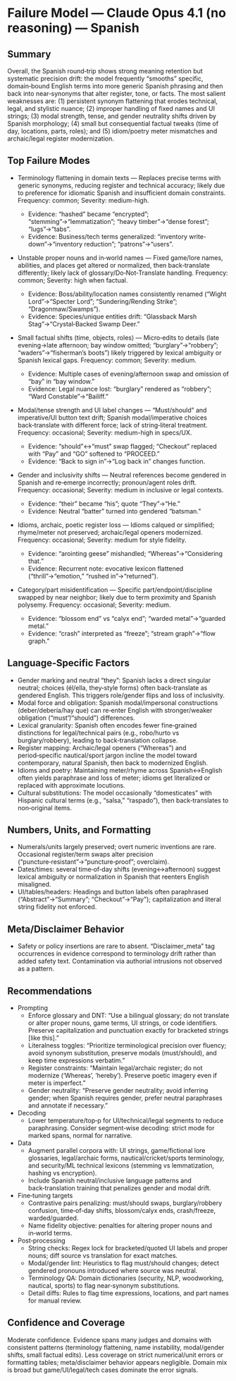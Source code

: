 # Failure Model — Claude Opus 4.1 (no reasoning) — Spanish

## Summary
Overall, the Spanish round‑trip shows strong meaning retention but systematic precision drift: the model frequently “smooths” specific, domain‑bound English terms into more generic Spanish phrasing and then back into near‑synonyms that alter register, tone, or facts. The most salient weaknesses are: (1) persistent synonym flattening that erodes technical, legal, and stylistic nuance; (2) improper handling of fixed names and UI strings; (3) modal strength, tense, and gender neutrality shifts driven by Spanish morphology; (4) small but consequential factual tweaks (time of day, locations, parts, roles); and (5) idiom/poetry meter mismatches and archaic/legal register modernization.

## Top Failure Modes
- Terminology flattening in domain texts — Replaces precise terms with generic synonyms, reducing register and technical accuracy; likely due to preference for idiomatic Spanish and insufficient domain constraints. Frequency: common; Severity: medium-high.
  - Evidence: “hashed” became “encrypted”; “stemming”→“lemmatization”; “heavy timber”→“dense forest”; “lugs”→“tabs”.
  - Evidence: Business/tech terms generalized: “inventory write-down”→“inventory reduction”; “patrons”→“users”.

- Unstable proper nouns and in‑world names — Fixed game/lore names, abilities, and places get altered or normalized, then back‑translate differently; likely lack of glossary/Do‑Not‑Translate handling. Frequency: common; Severity: high when factual.
  - Evidence: Boss/ability/location names consistently renamed (“Wight Lord”→“Specter Lord”; “Sundering/Rending Strike”; “Dragonmaw/Swamps”).
  - Evidence: Species/unique entities drift: “Glassback Marsh Stag”→“Crystal‑Backed Swamp Deer.”

- Small factual shifts (time, objects, roles) — Micro‑edits to details (late evening→late afternoon; bay window omitted; “burglary”→“robbery”; “waders”→“fisherman’s boots”) likely triggered by lexical ambiguity or Spanish lexical gaps. Frequency: common; Severity: medium.
  - Evidence: Multiple cases of evening/afternoon swap and omission of “bay” in “bay window.”
  - Evidence: Legal nuance lost: “burglary” rendered as “robbery”; “Ward Constable”→“Bailiff.”

- Modal/tense strength and UI label changes — “Must/should” and imperative/UI button text drift; Spanish modal/imperative choices back‑translate with different force; lack of string‑literal treatment. Frequency: occasional; Severity: medium-high in specs/UX.
  - Evidence: “should”↔“must” swap flagged; “Checkout” replaced with “Pay” and “GO” softened to “PROCEED.”
  - Evidence: “Back to sign in”→“Log back in” changes function.

- Gender and inclusivity shifts — Neutral references become gendered in Spanish and re‑emerge incorrectly; pronoun/agent roles drift. Frequency: occasional; Severity: medium in inclusive or legal contexts.
  - Evidence: “their” became “his”; quote “They”→“He.”
  - Evidence: Neutral “batter” turned into gendered “batsman.”

- Idioms, archaic, poetic register loss — Idioms calqued or simplified; rhyme/meter not preserved; archaic/legal openers modernized. Frequency: occasional; Severity: medium for style fidelity.
  - Evidence: “arointing geese” mishandled; “Whereas”→“Considering that.”
  - Evidence: Recurrent note: evocative lexicon flattened (“thrill”→“emotion,” “rushed in”→“returned”).

- Category/part misidentification — Specific part/endpoint/discipline swapped by near neighbor; likely due to term proximity and Spanish polysemy. Frequency: occasional; Severity: medium.
  - Evidence: “blossom end” vs “calyx end”; “warded metal”→“guarded metal.”
  - Evidence: “crash” interpreted as “freeze”; “stream graph”→“flow graph.”

## Language‑Specific Factors
- Gender marking and neutral “they”: Spanish lacks a direct singular neutral; choices (él/ella, they‑style forms) often back‑translate as gendered English. This triggers role/gender flips and loss of inclusivity.
- Modal force and obligation: Spanish modal/impersonal constructions (deber/debería/hay que) can re‑enter English with stronger/weaker obligation (“must”/“should”) differences.
- Lexical granularity: Spanish often encodes fewer fine‑grained distinctions for legal/technical pairs (e.g., robo/hurto vs burglary/robbery), leading to back‑translation collapse.
- Register mapping: Archaic/legal openers (“Whereas”) and period‑specific nautical/sport jargon incline the model toward contemporary, natural Spanish, then back to modernized English.
- Idioms and poetry: Maintaining meter/rhyme across Spanish↔English often yields paraphrase and loss of meter; idioms get literalized or replaced with approximate locutions.
- Cultural substitutions: The model occasionally “domesticates” with Hispanic cultural terms (e.g., “salsa,” “raspado”), then back‑translates to non‑original items.

## Numbers, Units, and Formatting
- Numerals/units largely preserved; overt numeric inventions are rare. Occasional register/term swaps alter precision (“puncture‑resistant”→“puncture‑proof”; overclaim).
- Dates/times: several time‑of‑day shifts (evening↔afternoon) suggest lexical ambiguity or normalization in Spanish that reenters English misaligned.
- UI/tables/headers: Headings and button labels often paraphrased (“Abstract”→“Summary”; “Checkout”→“Pay”); capitalization and literal string fidelity not enforced.

## Meta/Disclaimer Behavior
- Safety or policy insertions are rare to absent. “Disclaimer_meta” tag occurrences in evidence correspond to terminology drift rather than added safety text. Contamination via authorial intrusions not observed as a pattern.

## Recommendations
- Prompting
  - Enforce glossary and DNT: “Use a bilingual glossary; do not translate or alter proper nouns, game terms, UI strings, or code identifiers. Preserve capitalization and punctuation exactly for bracketed strings [like this].”
  - Literalness toggles: “Prioritize terminological precision over fluency; avoid synonym substitution, preserve modals (must/should), and keep time expressions verbatim.”
  - Register constraints: “Maintain legal/archaic register; do not modernize (‘Whereas’, ‘hereby’). Preserve poetic imagery even if meter is imperfect.”
  - Gender neutrality: “Preserve gender neutrality; avoid inferring gender; when Spanish requires gender, prefer neutral paraphrases and annotate if necessary.”
- Decoding
  - Lower temperature/top‑p for UI/technical/legal segments to reduce paraphrasing. Consider segment‑wise decoding: strict mode for marked spans, normal for narrative.
- Data
  - Augment parallel corpora with: UI strings, game/fictional lore glossaries, legal/archaic forms, nautical/cricket/sports terminology, and security/ML technical lexicons (stemming vs lemmatization, hashing vs encryption).
  - Include Spanish neutral/inclusive language patterns and back‑translation training that penalizes gender and modal drift.
- Fine‑tuning targets
  - Contrastive pairs penalizing: must/should swaps, burglary/robbery confusion, time‑of‑day shifts, blossom/calyx ends, crash/freeze, warded/guarded.
  - Name fidelity objective: penalties for altering proper nouns and in‑world terms.
- Post‑processing
  - String checks: Regex lock for bracketed/quoted UI labels and proper nouns; diff source vs translation for exact matches.
  - Modal/gender lint: Heuristics to flag must/should changes; detect gendered pronouns introduced where source was neutral.
  - Terminology QA: Domain dictionaries (security, NLP, woodworking, nautical, sports) to flag near‑synonym substitutions.
  - Detail diffs: Rules to flag time expressions, locations, and part names for manual review.

## Confidence and Coverage
Moderate confidence. Evidence spans many judges and domains with consistent patterns (terminology flattening, name instability, modal/gender shifts, small factual edits). Less coverage on strict numerical/unit errors or formatting tables; meta/disclaimer behavior appears negligible. Domain mix is broad but game/UI/legal/tech cases dominate the error signals.